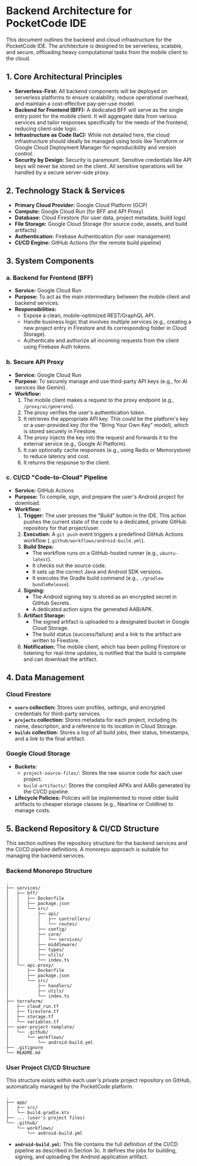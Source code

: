 # Backend Architecture for PocketCode IDE

This document outlines the backend and cloud infrastructure for the PocketCode IDE. The architecture is designed to be serverless, scalable, and secure, offloading heavy computational tasks from the mobile client to the cloud.

## 1. Core Architectural Principles

- **Serverless-First:** All backend components will be deployed on serverless platforms to ensure scalability, reduce operational overhead, and maintain a cost-effective pay-per-use model.
- **Backend for Frontend (BFF):** A dedicated BFF will serve as the single entry point for the mobile client. It will aggregate data from various services and tailor responses specifically for the needs of the frontend, reducing client-side logic.
- **Infrastructure as Code (IaC):** While not detailed here, the cloud infrastructure should ideally be managed using tools like Terraform or Google Cloud Deployment Manager for reproducibility and version control.
- **Security by Design:** Security is paramount. Sensitive credentials like API keys will never be stored on the client. All sensitive operations will be handled by a secure server-side proxy.

## 2. Technology Stack & Services

- **Primary Cloud Provider:** Google Cloud Platform (GCP)
- **Compute:** Google Cloud Run (for BFF and API Proxy)
- **Database:** Cloud Firestore (for user data, project metadata, build logs)
- **File Storage:** Google Cloud Storage (for source code, assets, and build artifacts)
- **Authentication:** Firebase Authentication (for user management)
- **CI/CD Engine:** GitHub Actions (for the remote build pipeline)

## 3. System Components

### a. Backend for Frontend (BFF)
- **Service:** Google Cloud Run
- **Purpose:** To act as the main intermediary between the mobile client and backend services.
- **Responsibilities:**
  - Expose a clean, mobile-optimized REST/GraphQL API.
  - Handle business logic that involves multiple services (e.g., creating a new project entry in Firestore and its corresponding folder in Cloud Storage).
  - Authenticate and authorize all incoming requests from the client using Firebase Auth tokens.

### b. Secure API Proxy
- **Service:** Google Cloud Run
- **Purpose:** To securely manage and use third-party API keys (e.g., for AI services like Gemini).
- **Workflow:**
  1. The mobile client makes a request to the proxy endpoint (e.g., `/proxy/ai/generate`).
  2. The proxy verifies the user's authentication token.
  3. It retrieves the appropriate API key. This could be the platform's key or a user-provided key (for the "Bring Your Own Key" model), which is stored securely in Firestore.
  4. The proxy injects the key into the request and forwards it to the external service (e.g., Google AI Platform).
  5. It can optionally cache responses (e.g., using Redis or Memorystore) to reduce latency and cost.
  6. It returns the response to the client.

### c. CI/CD "Code-to-Cloud" Pipeline
- **Service:** GitHub Actions
- **Purpose:** To compile, sign, and prepare the user's Android project for download.
- **Workflow:**
  1. **Trigger:** The user presses the "Build" button in the IDE. This action pushes the current state of the code to a dedicated, private GitHub repository for that project/user.
  2. **Execution:** A `git push` event triggers a predefined GitHub Actions workflow (`.github/workflows/android-build.yml`).
  3. **Build Steps:**
     - The workflow runs on a GitHub-hosted runner (e.g., `ubuntu-latest`).
     - It checks out the source code.
     - It sets up the correct Java and Android SDK versions.
     - It executes the Gradle build command (e.g., `./gradlew bundleRelease`).
  4. **Signing:**
     - The Android signing key is stored as an encrypted secret in GitHub Secrets.
     - A dedicated action signs the generated AAB/APK.
  5. **Artifact Storage:**
     - The signed artifact is uploaded to a designated bucket in Google Cloud Storage.
     - The build status (success/failure) and a link to the artifact are written to Firestore.
  6. **Notification:** The mobile client, which has been polling Firestore or listening for real-time updates, is notified that the build is complete and can download the artifact.

## 4. Data Management

### Cloud Firestore
- **`users` collection:** Stores user profiles, settings, and encrypted credentials for third-party services.
- **`projects` collection:** Stores metadata for each project, including its name, description, and a reference to its location in Cloud Storage.
- **`builds` collection:** Stores a log of all build jobs, their status, timestamps, and a link to the final artifact.

### Google Cloud Storage
- **Buckets:**
  - `project-source-files/`: Stores the raw source code for each user project.
  - `build-artifacts/`: Stores the compiled APKs and AABs generated by the CI/CD pipeline.
- **Lifecycle Policies:** Policies will be implemented to move older build artifacts to cheaper storage classes (e.g., Nearline or Coldline) to manage costs.

## 5. Backend Repository & CI/CD Structure

This section outlines the repository structure for the backend services and the CI/CD pipeline definitions. A monorepo approach is suitable for managing the backend services.

### Backend Monorepo Structure

```
.
├── services/
│   ├── bff/
│   │   ├── Dockerfile
│   │   ├── package.json
│   │   └── src/
│   │       ├── api/
│   │       │   ├── controllers/
│   │       │   └── routes/
│   │       ├── config/
│   │       ├── core/
│   │       │   └── services/
│   │       ├── middleware/
│   │       ├── types/
│   │       ├── utils/
│   │       └── index.ts
│   └── api-proxy/
│       ├── Dockerfile
│       ├── package.json
│       └── src/
│           ├── handlers/
│           ├── utils/
│           └── index.ts
├── terraform/
│   ├── cloud_run.tf
│   ├── firestore.tf
│   ├── storage.tf
│   └── variables.tf
├── user-project-template/
│   └── .github/
│       └── workflows/
│           └── android-build.yml
├── .gitignore
└── README.md
```

### User Project CI/CD Structure

This structure exists within each user's private project repository on GitHub, automatically managed by the PocketCode platform.

```
.
├── app/
│   ├── src/
│   └── build.gradle.kts
├── ... (user's project files)
└── .github/
    └── workflows/
        └── android-build.yml
```

- **`android-build.yml`:** This file contains the full definition of the CI/CD pipeline as described in Section 3c. It defines the jobs for building, signing, and uploading the Android application artifact.
